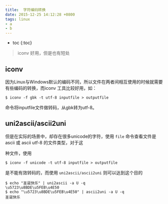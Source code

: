 ```yaml
---
title:  字符编码转换
date: 2015-12-25 14:12:28 +0800
tags: linux
- a
- b
---
```


* toc
{:toc}


>iconv 好用，但是也有短处

## iconv

因为Linux与Windows默认的编码不同，所以文件在两者间相互使用的时候就需要有些编码的转换，而iconv 工具比较好用，如：

    $ iconv -f gbk -t utf-8 inputfile > outputfile

命令将inputfile文件做转码，从gbk转为utf-8。

## uni2ascii/ascii2uni

但是在实际的场景中，却存在很多unicode的字符，使用 `file` 命令查看文件是 ascii 或 ascii utf-8 的文件类型，对于这

种文件，使用
    
    $ iconv -f unicode -t utf-8 inputfile > outputfile

是不能有效转码的，而使用 `uni2ascii/ascii2uni` 则可以达到这个目的

    $ echo "圣诞快乐" | uni2ascii -a U -q
    \u5723\u8BDE\u5FEB\u4E50
    $ echo "\u5723\u8BDE\u5FEB\u4E50" | ascii2uni -a U -q
    圣诞快乐

